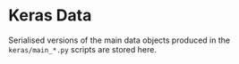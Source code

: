 # Keras Data

Serialised versions of the main data objects produced in the `keras/main_*.py` scripts are stored here.
